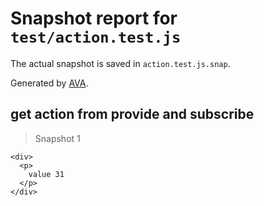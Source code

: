 # Snapshot report for `test/action.test.js`

The actual snapshot is saved in `action.test.js.snap`.

Generated by [AVA](https://ava.li).

## get action from provide and subscribe

> Snapshot 1

    <div>
      <p>
        value 31
      </p>
    </div>
